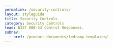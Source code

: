 ```yaml
---
permalink: /security-controls/
layout: styleguide
title: Security Controls
category: Security Controls
lead: NIST 800-53 Control Responses.
subnav:
  - href: /product-documents/fedramp-templates/
---
```


